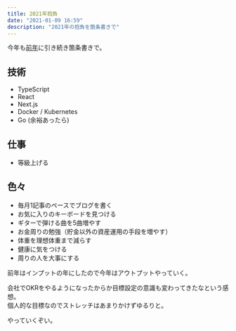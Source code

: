 ```yaml
---
title: 2021年抱負
date: "2021-01-09 16:59"
description: "2021年の抱負を箇条書きで"
---
```


今年も[前年](https://blog.okweird.net/entry/2020/01/01/182952)に引き続き箇条書きで。

## 技術

* TypeScript
* React
* Next.js
* Docker / Kubernetes
* Go (余裕あったら)

## 仕事

* 等級上げる    

## 色々

* 毎月1記事のペースでブログを書く
* お気に入りのキーボードを見つける
* ギターで弾ける曲を5曲増やす
* お金周りの勉強（貯金以外の資産運用の手段を増やす）
* 体重を理想体重まで減らす
* 健康に気をつける
* 周りの人を大事にする

前年はインプットの年にしたので今年はアウトプットやっていく。

会社でOKRをやるようになったからか目標設定の意識も変わってきたなという感想。  
個人的な目標なのでストレッチはあまりかけずゆるりと。

やっていくぞい。
